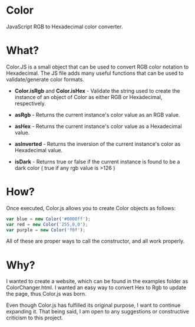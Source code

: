 # Color #

JavaScript RGB to Hexadecimal color converter.

# What? #

Color.JS is a small object that can be used to convert RGB color notation to Hexadecimal. 
The JS file adds many useful functions that can be used to validate/generate color formats.


+ **Color.isRgb** and **Color.isHex** - Validate the string used to create the instance of an object  of Color as either RGB or Hexadecimal, respectively.

+ **asRgb** - Returns the current instance's color value as an RGB value.

+ **asHex** - Returns the current instance's color value as a Hexadecimal value.

+ **asInverted** - Returns the inversion of the current instance's color as  Hexadecimal value.

+ **isDark** - Returns true or false if the current instance is found to be a dark color ( true if any rgb value is >126 )


# How? #

Once executed, Color.js allows you to create Color objects as follows:
```js
var blue = new Color('#0000ff');
var red = new Color('255,0,0');
var purple = new Color('f0f');
```
All of these are proper ways to call the constructor, and all work properly.

# Why? #

I wanted to create a website, which can be found in the examples folder as ColorChanger.html. I wanted an easy way to convert Hex to Rgb to update the page, thus Color.js was born.

Even though Color.js has fulfilled its original purpose, I want to continue expanding it. That being said, I am open to any suggestions or constructive criticism to this project.
